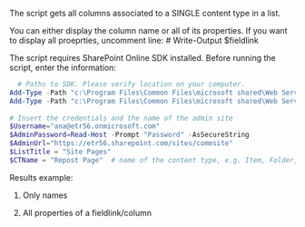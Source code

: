 The script gets all columns associated to a SINGLE content type in a list.

You can either display the column name or all of its properties. If you want to display all proeprties, uncomment line: # Write-Output $fieldlink

 

The script requires SharePoint Online SDK installed. Before running the script, enter the information:

```PowerShell
  # Paths to SDK. Please verify location on your computer. 
Add-Type -Path "c:\Program Files\Common Files\microsoft shared\Web Server Extensions\16\ISAPI\Microsoft.SharePoint.Client.dll"  
Add-Type -Path "c:\Program Files\Common Files\microsoft shared\Web Server Extensions\16\ISAPI\Microsoft.SharePoint.Client.Runtime.dll"  
 
# Insert the credentials and the name of the admin site 
$Username="ana@etr56.onmicrosoft.com" 
$AdminPassword=Read-Host -Prompt "Password" -AsSecureString 
$AdminUrl="https://etr56.sharepoint.com/sites/commsite" 
$ListTitle = "Site Pages" 
$CTName = "Repost Page"  # name of the content type, e.g. Item, Folder, Site Page
``` 
Results example:

1. Only names 



 

2. All properties of a fieldlink/column



 

 

